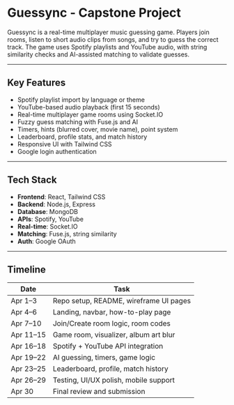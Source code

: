 # Guessync - Capstone Project

Guessync is a real-time multiplayer music guessing game. Players join rooms, listen to short audio clips from songs, and try to guess the correct track. The game uses Spotify playlists and YouTube audio, with string similarity checks and AI-assisted matching to validate guesses.

---

## Key Features

- Spotify playlist import by language or theme  
- YouTube-based audio playback (first 15 seconds)  
- Real-time multiplayer game rooms using Socket.IO  
- Fuzzy guess matching with Fuse.js and AI  
- Timers, hints (blurred cover, movie name), point system  
- Leaderboard, profile stats, and match history  
- Responsive UI with Tailwind CSS  
- Google login authentication  

---

## Tech Stack

- **Frontend**: React, Tailwind CSS  
- **Backend**: Node.js, Express  
- **Database**: MongoDB  
- **APIs**: Spotify, YouTube  
- **Real-time**: Socket.IO  
- **Matching**: Fuse.js, string similarity  
- **Auth**: Google OAuth  

---

## Timeline

| Date       | Task                                      |
|------------|-------------------------------------------|
| Apr 1–3    | Repo setup, README, wireframe UI pages    |
| Apr 4–6    | Landing, navbar, how-to-play page         |
| Apr 7–10   | Join/Create room logic, room codes        |
| Apr 11–15  | Game room, visualizer, album art blur     |
| Apr 16–18  | Spotify + YouTube API integration         |
| Apr 19–22  | AI guessing, timers, game logic           |
| Apr 23–25  | Leaderboard, profile, match history       |
| Apr 26–29  | Testing, UI/UX polish, mobile support     |
| Apr 30     | Final review and submission               |
